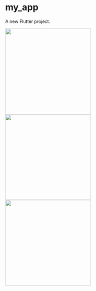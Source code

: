 # my_app

A new Flutter project.

<img src="https://github.com/i-3/my-app/assets/55412563/a3dd5da2-398d-4a8e-aa4e-2165d5345b84" width="270">
<img src="https://github.com/i-3/my-app/assets/55412563/6f59a55c-3a23-45b9-8565-bd814071e963" width="270">
<img src="https://github.com/i-3/my-app/assets/55412563/d2743f10-ef93-4250-abc2-05167cc5e307" width="270">
